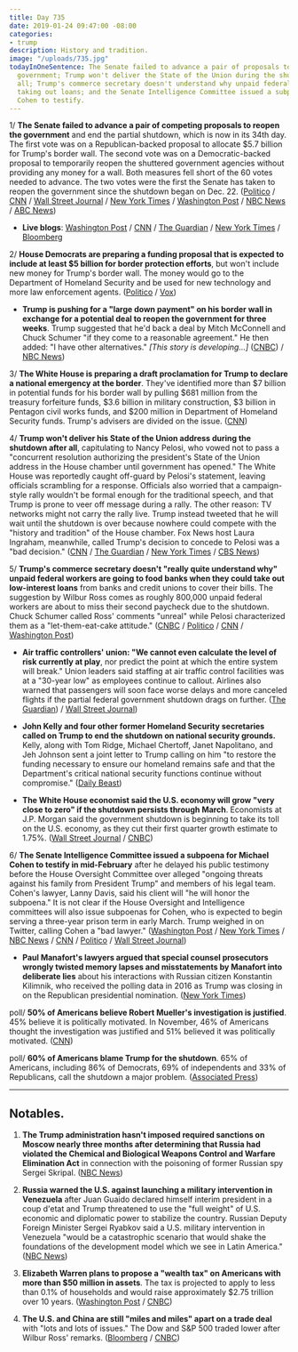 ```yaml
---
title: Day 735
date: 2019-01-24 09:47:00 -08:00
categories:
- trump
description: History and tradition.
image: "/uploads/735.jpg"
todayInOneSentence: The Senate failed to advance a pair of proposals to reopen the
  government; Trump won't deliver the State of the Union during the shutdown after
  all; Trump's commerce secretary doesn't understand why unpaid federal workers aren't
  taking out loans; and the Senate Intelligence Committee issued a subpoena for Michael
  Cohen to testify.
---
```


1/ **The Senate failed to advance a pair of competing proposals to reopen the government** and end the partial shutdown, which is now in its 34th day. The first vote was on a Republican-backed proposal to allocate $5.7 billion for Trump's border wall. The second vote was on a Democratic-backed proposal to temporarily reopen the shuttered government agencies without providing any money for a wall. Both measures fell short of the 60 votes needed to advance. The two votes were the first the Senate has taken to reopen the government since the shutdown began on Dec. 22. ([Politico](https://www.politico.com/story/2019/01/23/senate-government-funding-votes-fail-1121640) / [CNN](https://www.cnn.com/2019/01/24/politics/senate-votes-shutdown-congress/index.html) / [Wall Street Journal](https://www.wsj.com/articles/senate-prepares-votes-on-measures-to-end-shutdown-11548339694) / [New York Times](https://www.nytimes.com/2019/01/24/us/politics/government-shutdown-senate-vote.html)  / [Washington Post](https://www.washingtonpost.com/politics/senators-hope-defeat-of-dueling-plans-produces-a-solution-to-shutdown/2019/01/23/fe01a04c-1f40-11e9-8b59-0a28f2191131_story.html) / [NBC News](https://www.nbcnews.com/politics/congress/senate-vote-thursday-competing-bills-end-shutdown-n962191) / [ABC News](https://abcnews.go.com/Politics/day-34-senate-vote-competing-shutdown-bills-expected/story?id=60592616))

* **Live blogs**: [Washington Post](https://www.washingtonpost.com/powerpost/shutdown-showdown-senate-prepares-to-vote-on-competing-bills-after-trump-agrees-to-postpone-state-of-the-union-speech/2019/01/24/7b65e314-1fc7-11e9-9145-3f74070bbdb9_story.html) / [CNN](https://www.cnn.com/politics/live-news/government-shutdown-month-2019/index.html) / [The Guardian](https://www.theguardian.com/us-news/live/2019/jan/24/donald-trump-latest-news-today-live-government-shutdown-senate-vote) / [New York Times](https://www.nytimes.com/interactive/2019/01/24/us/politics/government-shutdown-live-vote.html) / [Bloomberg](https://www.bloomberg.com/news/live-blog/2019-01-23/u-s-enters-day-33-of-government-shutdown?srnd=premium)

2/ **House Democrats are preparing a funding proposal that is expected to include at least $5 billion for border protection efforts**, but won't include new money for Trump's border wall. The money would go to the Department of Homeland Security and be used for new technology and more law enforcement agents. ([Politico](https://www.politico.com/story/2019/01/23/house-democrats-border-security-plan-1120982) / [Vox](https://www.vox.com/2019/1/24/18195881/senate-shutdown-votes))

* **Trump is pushing for a "large down payment" on his border wall in exchange for a potential deal to reopen the government for three weeks**. Trump suggested that he'd back a deal by Mitch McConnell and Chuck Schumer "if they come to a reasonable agreement." He then added: "I have other alternatives." *\[This story is developing...\]* ([CNBC](https://www.cnbc.com/2019/01/24/white-house-demands-large-down-payment-on-the-wall-as-schumer-and-mcconnell-try-to-reach-shutdown-deal.html)) / [NBC News](https://www.nbcnews.com/politics/congress/senate-vote-thursday-competing-bills-end-shutdown-n962191))

3/ **The White House is preparing a draft proclamation for Trump to declare a national emergency at the border**. They've identified more than $7 billion in potential funds for his border wall by pulling $681 million from the treasury forfeiture funds, $3.6 billion in military construction, $3 billion in Pentagon civil works funds, and $200 million in Department of Homeland Security funds. Trump's advisers are divided on the issue. ([CNN](https://www.cnn.com/2019/01/24/politics/trump-border-wall-emergency-draft/index.html))

4/ **Trump won't deliver his State of the Union address during the shutdown after all**, capitulating to Nancy Pelosi, who vowed not to pass a "concurrent resolution authorizing the president's State of the Union address in the House chamber until government has opened." The White House was reportedly caught off-guard by Pelosi's statement, leaving officials scrambling for a response. Officials also worried that a campaign-style rally wouldn't be formal enough for the traditional speech, and that Trump is prone to veer off message during a rally. The other reason: TV networks might not carry the rally live. Trump instead tweeted that he will wait until the shutdown is over because nowhere could compete with the "history and tradition" of the House chamber. Fox News host Laura Ingraham, meanwhile, called Trump's decision to concede to Pelosi was a "bad decision." ([CNN](https://www.cnn.com/2019/01/23/politics/white-house-state-of-the-union-off-guard/index.html) / [The Guardian](https://www.theguardian.com/us-news/2019/jan/23/trump-pelosi-shutdown-news-latest-statue-of-the-union-address-blocked) / [New York Times](https://www.nytimes.com/2019/01/23/us/politics/government-shutdown-democrats-deal-trump.html) / [CBS News](https://www.cbsnews.com/news/state-of-the-union-address-2019-trump-agrees-to-postpone/))

5/ **Trump's commerce secretary doesn't "really quite understand why" unpaid federal workers are going to food banks when they could take out low-interest loans** from banks and credit unions to cover their bills. The suggestion by Wilbur Ross comes as roughly 800,000 unpaid federal workers are about to miss their second paycheck due to the shutdown. Chuck Schumer called Ross' comments "unreal" while Pelosi characterized them as a "let-them-eat-cake attitude." ([CNBC](https://www.cnbc.com/2019/01/24/commerce-secretary-ross-says-unpaid-federal-workers-should-just-get-a-loan.html) / [Politico](https://www.politico.com/story/2019/01/24/ross-government-shutdown-food-banks-1122842) / [CNN](https://www.cnn.com/2019/01/24/business/wilbur-ross-loans-food-assistance-government-shutdown/index.html) / [Washington Post](https://www.washingtonpost.com/business/economy/commerce-secretary-doesnt-understand-why-unpaid-federal-workers-use-food-banks/2019/01/24/866d3100-1fe4-11e9-8e21-59a09ff1e2a1_story.html))

* **Air traffic controllers' union: "We cannot even calculate the level of risk currently at play**, nor predict the point at which the entire system will break." Union leaders said staffing at air traffic control facilities was at a "30-year low" as employees continue to callout. Airlines also warned that passengers will soon face worse delays and more canceled flights if the partial federal government shutdown drags on further. ([The Guardian](https://www.theguardian.com/us-news/2019/jan/23/air-traffic-controllers-government-shutdown-warning)) / [Wall Street Journal](https://www.wsj.com/articles/american-southwest-report-optimism-despite-shutdown-worries-11548347289))

* **John Kelly and four other former Homeland Security secretaries called on Trump to end the shutdown on national security grounds.** Kelly, along with Tom Ridge, Michael Chertoff, Janet Napolitano, and Jeh Johnson sent a joint letter to Trump calling on him "to restore the funding necessary to ensure our homeland remains safe and that the Department's critical national security functions continue without compromise." ([Daily Beast](https://www.thedailybeast.com/ex-trump-chief-of-staff-john-kelly-calls-on-president-to-end-shutdown))

* **The White House economist said the U.S. economy will grow "very close to zero" if the shutdown persists through March**. Economists at J.P. Morgan said the government shutdown is beginning to take its toll on the U.S. economy, as they cut their first quarter growth estimate to 1.75%. ([Wall Street Journal](https://www.wsj.com/articles/white-house-economist-says-economy-may-not-grow-in-first-quarter-11548256042) / [CNBC](https://www.cnbc.com/2019/01/24/us-economy-estimated-to-be-growing-at-less-than-2-percent-due-to-shutdown-jp-morgan-says.html))

6/ **The Senate Intelligence Committee issued a subpoena for Michael Cohen to testify in mid-February** after he delayed his public testimony before the House Oversight Committee over alleged "ongoing threats against his family from President Trump" and members of his legal team. Cohen's lawyer, Lanny Davis, said his client will "he will honor the subpoena." It is not clear if the House Oversight and Intelligence committees will also issue subpoenas for Cohen, who is expected to begin serving a three-year prison term in early March. Trump weighed in on Twitter, calling Cohen a "bad lawyer." ([Washington Post](https://www.washingtonpost.com/powerpost/ex-trump-fixer-michael-cohen-subpoenaed-by-senate-committee-lawyer-says/2019/01/24/a89c1b42-1ff8-11e9-8e21-59a09ff1e2a1_story.html) / [New York Times](https://www.nytimes.com/2019/01/24/us/politics/michael-cohen-subpoena.html) / [NBC News](https://www.nbcnews.com/politics/congress/michael-cohen-subpoenaed-senate-intelligence-committee-n962311) / [CNN](https://www.cnn.com/2019/01/24/politics/michael-cohen-subpoenaed-senate-intelligence-committee/index.html) / [Politico](https://www.politico.com/story/2019/01/24/michael-cohen-subpoena-testimony-1124009) / [Wall Street Journal](https://www.wsj.com/articles/michael-cohen-to-testify-before-senate-intelligence-committee-11548349019?mod=hp_lead_pos4))

* **Paul Manafort's lawyers argued that special counsel prosecutors wrongly twisted memory lapses and misstatements by Manafort into deliberate lies** about his interactions with Russian citizen Konstantin Kilimnik, who received the polling data in 2016 as Trump was closing in on the Republican presidential nomination. ([New York Times](https://www.nytimes.com/2019/01/23/us/politics/paul-manafort-mueller-investigation.html))

poll/ **50% of Americans believe Robert Mueller's investigation is justified**. 45% believe it is politically motivated. In November, 46% of Americans thought the investigation was justified and 51% believed it was politically motivated. ([CNN](https://www.cnn.com/2019/01/24/politics/mueller-investigation-cbs-poll/index.html))

poll/ **60% of Americans blame Trump for the shutdown**. 65% of Americans, including 86% of Democrats, 69% of independents and 33% of Republicans, call the shutdown a major problem. ([Associated Press](https://apnews.com/dad8086738a64b4ba78c0404d5d04e79))

---

## Notables.

1. **The Trump administration hasn't imposed required sanctions on Moscow nearly three months after determining that Russia had violated the Chemical and Biological Weapons Control and Warfare Elimination Act** in connection with the poisoning of former Russian spy Sergei Skripal. ([NBC News](https://www.nbcnews.com/politics/national-security/trump-admin-has-not-imposed-new-sanctions-russia-required-law-n962216))

2. **Russia warned the U.S. against launching a military intervention in Venezuela** after Juan Guaido declared himself interim president in a coup d'etat and Trump threatened to use the "full weight" of U.S. economic and diplomatic power to stabilize the country. Russian Deputy Foreign Minister Sergei Ryabkov said a U.S. military intervention in Venezuela "would be a catastrophic scenario that would shake the foundations of the development model which we see in Latin America." ([NBC News](https://www.nbcnews.com/news/world/russia-warns-u-s-against-military-intervention-venezuela-n962091))

3. **Elizabeth Warren plans to propose a "wealth tax" on Americans with more than $50 million in assets**. The tax is projected to apply to less than 0.1% of households and would raise approximately $2.75 trillion over 10 years. ([Washington Post](https://www.washingtonpost.com/business/2019/01/24/elizabeth-warren-propose-new-wealth-tax-very-rich-americans-economist-says/) / [CNBC](https://www.cnbc.com/2019/01/24/elizabeth-warren-to-propose-new-wealth-tax-economic-advisor.html))

4. **The U.S. and China are still "miles and miles" apart on a trade deal** with "lots and lots of issues." The Dow and S&P 500 traded lower after Wilbur Ross' remarks. ([Bloomberg](https://www.bloomberg.com/news/articles/2019-01-24/ross-says-u-s-china-miles-and-miles-from-resolving-trade-war) / [CNBC](https://www.cnbc.com/2019/01/24/stock-market-major-earnings-and-data-in-focus.html))
